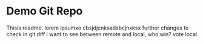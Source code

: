 # Demo Git Repo



Thisis readme.
lorem ipsumxo
cbsjdjcnksadsbcjnxksx
further changes to check in git diff
i want to see between remote and local, who win?
vote local
